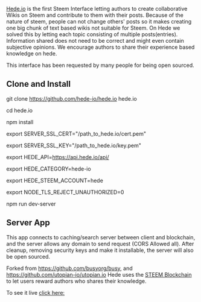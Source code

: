 [Hede.io](https://hede.io) is the first Steem Interface letting authors to create collaborative Wikis on Steem and contribute to them with their posts. Because of the nature of steem, people can not change others' posts so it makes creating one big chunk of text based wikis not suitable for Steem. On Hede we solved this by letting each topic consisting of multiple posts(entries). 
Information shared does not need to be correct and might even contain subjective opinions. We encourage authors to share their experience based knowledge on hede.

This interface has been requested by many people for being open sourced.

Clone and Install
------------------
git clone https://github.com/hede-io/hede.io hede.io

cd hede.io

npm install

export SERVER_SSL_CERT="/path_to_hede.io/cert.pem"

export SERVER_SSL_KEY="/path_to_hede.io/key.pem"

export HEDE_API=https://api.hede.io/api/

export HEDE_CATEGORY=hede-io

export HEDE_STEEM_ACCOUNT=hede

export NODE_TLS_REJECT_UNAUTHORIZED=0

npm run dev-server

Server App
-----------------------
This app connects to caching/search server between client and blockchain, and the server allows any domain to send request (CORS Allowed all). After cleanup, removing security keys and make it installable, the server will also be open sourced.

Forked from https://github.com/busyorg/busy, and https://github.com/utopian-io/utopian.io Hede uses the [STEEM Blockchain](https://steem.io) to let users reward authors who shares their knowledge.

To see it live [click here:](https://hede.io)
